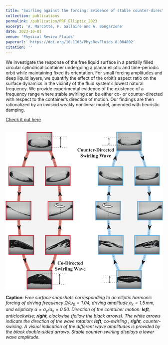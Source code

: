 ```yaml
---
title: "Swirling against the forcing: Evidence of stable counter-directed sloshing waves in orbital-shaken reservoirs"
collection: publications
permalink: /publication/PRF_Elliptic_2023
excerpt: 'A. Marcotte, F. Gallaire and A. Bongarzone'
date: 2023-10-01
venue: 'Physical Review Fluids'
paperurl: 'https://doi.org/10.1103/PhysRevFluids.8.084802'
citation: ''
---
```

We investigate the response of the free liquid surface in a partially filled circular cylindrical container undergoing a planar elliptic and time-periodic orbit while maintaining fixed its orientation. For small forcing amplitudes and deep liquid layers, we quantify the effect of the orbit’s aspect ratio on the surface dynamics in the vicinity of the fluid system’s lowest natural frequency. We provide experimental evidence of the existence of a frequency range where stable swirling can be either co- or counter-directed with respect to the container’s direction of motion. Our findings are then rationalized by an inviscid weakly nonlinear model, amended with heuristic damping.

[Check it out here](http://Alessandro-Bongarzone.github.io/files/PRF_Elliptic_2023_DRAFT.pdf)

<br/><img src='/images/PRF_Elliptic_2023_GA.pdf'>


**Caption**: _Free surface snapshots corresponding to an elliptic harmonic forcing of driving frequency $\Omega/\omega_0=1.04$, driving amplitude $a_x=1.5\,\text{mm}$, and ellipticity $\alpha=a_y/a_x=0.50$. Direction of the container motion: **left**, anticlockwise; **right**, clockwise (follow the black arrows). The white arrows indicate the direction of the wave rotation: **left**, co-swirling ; **right**, counter-swirling. A visual indication of the different wave amplitudes is provided by the black double-sided arrows. Stable counter-swirling displays a lower wave amplitude._

